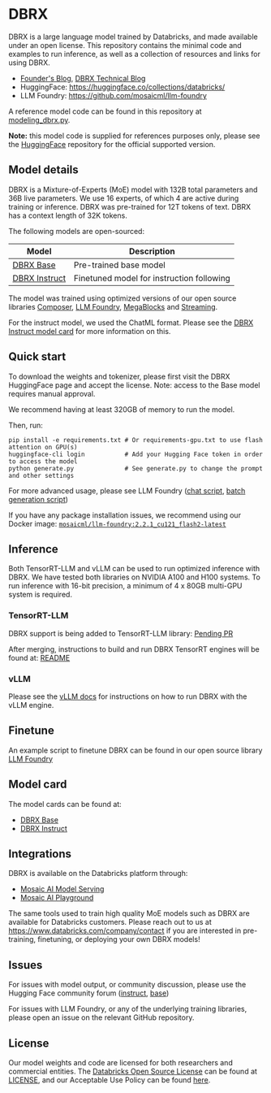 # DBRX

DBRX is a large language model trained by Databricks, and made available under an open license. This repository contains the minimal code and examples to run inference, as well as a collection of resources and links for using DBRX.

* [Founder's Blog](https://www.databricks.com/blog/announcing-dbrx-new-standard-efficient-open-source-customizable-llms), [DBRX Technical Blog](https://www.databricks.com/blog/introducing-dbrx-new-state-art-open-llm)
* HuggingFace: https://huggingface.co/collections/databricks/
* LLM Foundry: https://github.com/mosaicml/llm-foundry

A reference model code can be found in this repository at [modeling_dbrx.py](model/modeling_dbrx.py). 

**Note:** this model code is supplied for references purposes only, please see the [HuggingFace](https://huggingface.co/collections/databricks/) repository for the official supported version.

## Model details

DBRX is a Mixture-of-Experts (MoE) model with 132B total parameters and 36B live parameters. We use 16 experts, of which 4 are active during training or inference. DBRX was pre-trained for 12T tokens of text. DBRX has a context length of 32K tokens.

The following models are open-sourced:

| Model                                                            | Description                               |
|------------------------------------------------------------------|-------------------------------------------|
| [DBRX Base](https://huggingface.co/databricks/dbrx-base)         | Pre-trained base model                    |
| [DBRX Instruct](https://huggingface.co/databricks/dbrx-instruct) | Finetuned model for instruction following |

The model was trained using optimized versions of our open source libraries [Composer](https://www.github.com/mosaicml/composer), [LLM Foundry](https://www.github.com/mosaicml/llm-foundry), [MegaBlocks](https://github.com/databricks/megablocks) and [Streaming](https://github.com/mosaicml/streaming).

For the instruct model, we used the ChatML format. Please see the [DBRX Instruct model card](./MODEL_CARD_dbrx_instruct.md) for more information on this.


## Quick start

To download the weights and tokenizer, please first visit the DBRX HuggingFace page and accept the license. Note: access to the Base model requires manual approval. 

We recommend having at least 320GB of memory to run the model.

Then, run:

```
pip install -e requirements.txt # Or requirements-gpu.txt to use flash attention on GPU(s)
huggingface-cli login           # Add your Hugging Face token in order to access the model
python generate.py              # See generate.py to change the prompt and other settings
```

For more advanced usage, please see LLM Foundry ([chat script](https://github.com/mosaicml/llm-foundry/blob/main/scripts/inference/hf_chat.py), [batch generation script](https://github.com/mosaicml/llm-foundry/blob/main/scripts/inference/hf_generate.py))

If you have any package installation issues, we recommend using our Docker image: [`mosaicml/llm-foundry:2.2.1_cu121_flash2-latest`](https://github.com/mosaicml/llm-foundry?tab=readme-ov-file#mosaicml-docker-images)

## Inference

Both TensorRT-LLM and vLLM can be used to run optimized inference with DBRX. We have tested both libraries on NVIDIA A100 and H100 systems. To run inference with 16-bit precision, a minimum of 4 x 80GB multi-GPU system is required.

### TensorRT-LLM

DBRX support is being added to TensorRT-LLM library: [Pending PR](https://github.com/NVIDIA/TensorRT-LLM/pull/1363)

After merging, instructions to build and run DBRX TensorRT engines will be found at: [README](https://github.com/NVIDIA/TensorRT-LLM/blob/main/examples/dbrx/README.md)

### vLLM

Please see the [vLLM docs](https://docs.vllm.ai/en/latest/) for instructions on how to run DBRX with the vLLM engine.

## Finetune

An example script to finetune DBRX can be found in our open source library [LLM Foundry](https://www.github.com/mosaicml/llm-foundry)


## Model card

The model cards can be found at:
* [DBRX Base](MODEL_CARD_dbrx_base.md)
* [DBRX Instruct](MODEL_CARD_dbrx_instruct.md)

## Integrations

DBRX is available on the Databricks platform through:
* [Mosaic AI Model Serving](https://docs.databricks.com/machine-learning/foundation-models/supported-models.html#dbrx-instruct)
* [Mosaic AI Playground](https://docs.databricks.com/en/large-language-models/ai-playground.html)

The same tools used to train high quality MoE models such as DBRX are available for Databricks customers. Please reach out to us at https://www.databricks.com/company/contact if you are interested in pre-training, finetuning, or deploying your own DBRX models!

## Issues
For issues with model output, or community discussion, please use the Hugging Face community forum ([instruct](https://huggingface.co/databricks/dbrx-instruct), [base](https://huggingface.co/databricks/dbrx-base))

For issues with LLM Foundry, or any of the underlying training libraries, please open an issue on the relevant GitHub repository.

## License

Our model weights and code are licensed for both researchers and commercial entities. The [Databricks Open Source License](https://www.databricks.com/legal/open-model-license) can be found at [LICENSE](LICENSE), and our Acceptable Use Policy can be found [here](https://www.databricks.com/legal/acceptable-use-policy-open-model).
